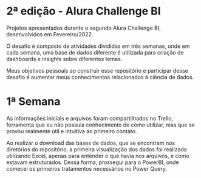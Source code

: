 # 2ª edição - Alura Challenge BI 

Projetos apresentados durante o segundo Alura Challenge BI, desenvolvidos em Fevereiro/2022. 

O desafio é composto de atividades divididas em três semanas, onde em cada semana, uma base de dados diferente é utilizada para criação de dashboards e insights sobre diferentes temas. 

Meus objetivos pessoais ao construir esse repositório e participar desse desafio é aumentar meus conhecimentos relacionados à ciência de dados. 

# 1ª Semana

As informações iniciais e arquivos foram compartilhados no Trello, ferramenta que eu não possuia conhecimento de como utilizar, mas que se provou realmente útil e intuitiva ao primeiro contato. 

Ao realizar o download das bases de dados, que se encontram nos diretórios do repositório, a primeira visualização dos dados foi realizada utilizando Excel, apenas para entender o que havia nos arquivos, e como estavam estruturados. Dessa forma, prossegui para o PowerBI, onde comecei os primeiros tratamentos necessários no Power Query. 

